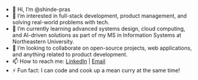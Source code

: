 - 👋 Hi, I’m @shinde-pras
- 👀 I’m interested in full-stack development, product management, and solving real-world problems with tech.
- 🌱 I’m currently learning advanced systems design, cloud computing, and AI-driven solutions as part of my MS in Information Systems at Northeastern University.
- 💞️ I’m looking to collaborate on open-source projects, web applications, and anything related to product development.
- 📫 How to reach me: [LinkedIn](https://www.linkedin.com/in/prasadshinde5/) | [Email](mailto:shinde.pras@northeastern.edu)
- ⚡ Fun fact: I can code and cook up a mean curry at the same time!

<!---
shinde-pras/shinde-pras is a ✨ special ✨ repository because its `README.md` (this file) appears on your GitHub profile.
You can click the Preview link to take a look at your changes.
--->
